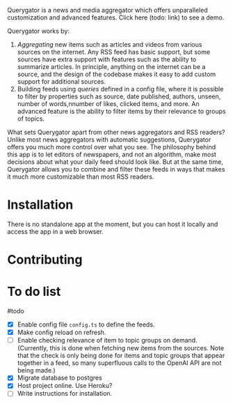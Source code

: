 Querygator is a news and media aggregator which offers unparalleled customization and advanced features.
Click here (todo: link) to see a demo.

Querygator works by:

1. _Aggregating_ new items such as articles and videos from various sources on the internet. Any RSS feed has basic support, but some sources have extra support with features such as the ability to summarize articles. In principle, anything on the internet can be a source, and the design of the codebase makes it easy to add custom support for additional sources.
2. Building feeds using _queries_ defined in a config file, where it is possible to filter by properties such as source, date published, authors, unseen, number of words,nnumber of likes, clicked items, and more. An advanced feature is the ability to filter items by their relevance to groups of topics.

What sets Querygator apart from other news aggregators and RSS readers? Unlike most news aggregators with automatic suggestions, Querygator offers you much more control over what you see. The philosophy behind this app is to let editors of newspapers, and not an algorithm, make most decisions about what your daily feed should look like. But at the same time, Querygator allows you to combine and filter these feeds in ways that makes it much more customizable than most RSS readers.

# Installation

There is no standalone app at the moment, but you can host it locally and access the app in a web browser.

# Contributing

# To do list

#todo

- [x] Enable config file `config.ts` to define the feeds.
- [x] Make config reload on refresh.
- [ ] Enable checking relevance of item to topic groups on demand. (Currently, this is done when fetching new items from the sources. Note that the check is only being done for items and topic groups that appear together in a feed, so many superfluous calls to the OpenAI API are not being made.)
- [x] Migrate database to postgres
- [x] Host project online. Use Heroku?
- [ ] Write instructions for installation.
